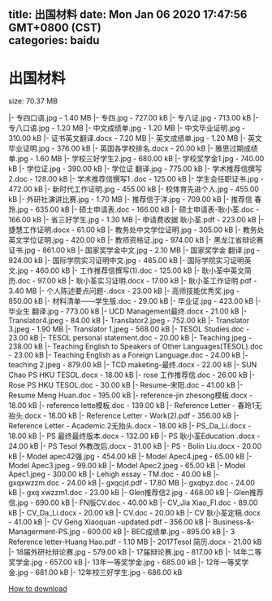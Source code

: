 
title: 出国材料
date: Mon Jan 06 2020 17:47:56 GMT+0800 (CST)    
categories: baidu
---

# 出国材料
size: 70.37 MB
 
 
|- 专四口语.jpg - 1.40 MB
|- 专四.jpg - 727.00 kB
|- 专八证.jpg - 713.00 kB
|- 专八口语.jpg - 1.20 MB
|- 中文成绩单.jpg - 1.20 MB
|- 中文毕业证明.jpg - 310.00 kB
|- 证书英文翻译.docx - 7.20 MB
|- 英文成绩单.jpg - 1.20 MB
|- 英文毕业证明.jpg - 376.00 kB
|- 英国各学校排名.docx - 20.00 kB
|- 雅思过期成绩单.jpg - 1.60 MB
|- 学校三好学生2.jpg - 680.00 kB
|- 学校奖学金1.jpg - 740.00 kB
|- 学位证.jpg - 390.00 kB
|- 学位证 翻译.jpg - 775.00 kB
|- 学术推荐信撰写2.doc - 128.00 kB
|- 学术推荐信撰写1 .doc - 125.00 kB
|- 学生会任职证书.jpg - 472.00 kB
|- 新时代工作证明.jpg - 455.00 kB
|- 校体育先进个人.jpg - 455.00 kB
|- 外研社演讲比赛.jpg - 1.70 MB
|- 推荐信于洋.jpg - 709.00 kB
|- 推荐信 春玲.jpg - 635.00 kB
|- 硕士申请表.doc - 166.00 kB
|- 硕士申请表-耿小荃.doc - 166.00 kB
|- 省三好学生.jpg - 1.30 MB
|- 申请费收据 耿小荃.pdf - 223.00 kB
|- 捷慧工作证明.docx - 61.00 kB
|- 教务处中文学位证明.jpg - 305.00 kB
|- 教务处英文学位证明.jpg - 420.00 kB
|- 教师资格证.jpg - 974.00 kB
|- 黑龙江省辩论赛证书.jpg - 861.00 kB
|- 国家奖学金中文.jpg - 2.10 MB
|- 国家奖学金 翻译.jpg - 924.00 kB
|- 国际学院实习证明中文.jpg - 485.00 kB
|- 国际学院实习证明英文.jpg - 460.00 kB
|- 工作推荐信撰写(1).doc - 125.00 kB
|- 耿小荃中英文简历.doc - 97.00 kB
|- 耿小荃实习证明.docx - 17.00 kB
|- 耿小荃工作证明.pdf - 3.40 MB
|- 个人陈述要点问题-.docx - 23.00 kB
|- 高师技能优秀奖.jpg - 850.00 kB
|- 材料清单——学生版.doc - 29.00 kB
|- 毕业证.jpg - 423.00 kB
|- 毕业生 翻译.jpg - 773.00 kB
|- UCD Management最终.docx - 21.00 kB
|- Translator4.jpeg - 84.00 kB
|- Translator2.jpeg - 752.00 kB
|- Translator 3.jpeg - 1.90 MB
|- Translator 1.jpeg - 568.00 kB
|- TESOL Studies.doc - 23.00 kB
|- TESOL personal statement.doc - 20.00 kB
|- Teaching.jpeg - 238.00 kB
|- Teaching English to Speakers of Other Languages(TESOL).doc - 23.00 kB
|- Teaching English as a Foreign Language.doc - 24.00 kB
|- teaching 2.jpeg - 879.00 kB
|- TCD maketing-最终.docx - 22.00 kB
|- SUN Chao PS HKU TESOL.docx - 18.00 kB
|- rose 工作推荐信.doc - 26.00 kB
|- Rose PS HKU TESOL.doc - 30.00 kB
|- Resume-宋阳.doc - 41.00 kB
|- Resume Meng Huan.doc - 195.00 kB
|- reference-jin zhesong模板.docx - 18.00 kB
|- reference lette模板.doc - 139.00 kB
|- Reference Letter - 春玲1无抬头.docx - 18.00 kB
|- Reference Letter - Work(2).pdf - 356.00 kB
|- Reference Letter - Academic 2无抬头.docx - 18.00 kB
|- PS_Da_Li.docx - 18.00 kB
|- PS 最终最终版本.docx - 132.00 kB
|- PS 耿小荃Education .docx - 24.00 kB
|- PS Tesol 外教改后.docx - 31.00 kB
|- PS - Bolin Liu.docx - 20.00 kB
|- Model apec42强.jpg - 454.00 kB
|- Model Apec4.jpeg - 65.00 kB
|- Model Apec3.jpeg - 99.00 kB
|- Model Apec2.jpeg - 65.00 kB
|- Model Apec1.jpeg - 300.00 kB
|- Lehigh essay - TM.doc - 40.00 kB
|- gxqxwzzm.doc - 24.00 kB
|- gxqcjd.pdf - 17.80 MB
|- gxqbyz.doc - 24.00 kB
|- gxq xwzzm1.doc - 23.00 kB
|- Glen推荐信2.jpg - 468.00 kB
|- Glen推荐信.jpg - 690.00 kB
|- FN版CV.doc - 40.00 kB
|- CV_Jia Xiao_FI.doc - 89.00 kB
|- CV_Da_Li.docx - 20.00 kB
|- CV.doc - 20.00 kB
|- CV 耿小荃定稿.docx - 41.00 kB
|- CV Geng Xiaoquan -updated.pdf - 356.00 kB
|- Business-&-Managerment-PS.jpg - 600.00 kB
|- BEC成绩单.jpg - 895.00 kB
|- 3 Reference letter-Huang Hao.pdf - 1.10 MB
|- 2017Tesol  简历.docx - 21.00 kB
|- 18届外研社辩论赛.jpg - 579.00 kB
|- 17届辩论赛.jpg - 817.00 kB
|- 14年二等奖学金.jpg - 657.00 kB
|- 13年一等奖学金.jpg - 685.00 kB
|- 12年一等奖学金.jpg - 681.00 kB
|- 12年校三好学生.jpg - 686.00 kB

[How to download](https://bpcam.bemobtrk.com/go/2ceec3aa-1ca2-46d6-b9ff-aaa5c184517c?jno=1563)